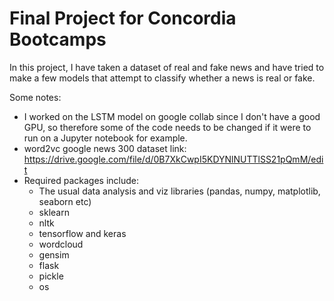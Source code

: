 # Final Project for Concordia Bootcamps


In this project, I have taken a dataset of real and fake news and have tried to make a few models that attempt to classify whether a news is real or fake.

Some notes:

- I worked on the LSTM model on google collab since I don't have a good GPU, so therefore some of the code needs to be changed if it were to run on a Jupyter notebook for example.
- word2vc google news 300 dataset link: https://drive.google.com/file/d/0B7XkCwpI5KDYNlNUTTlSS21pQmM/edit
- Required packages include:
  - The usual data analysis and viz libraries (pandas, numpy, matplotlib, seaborn etc) 
  - sklearn
  - nltk
  - tensorflow and keras
  - wordcloud
  - gensim
  - flask
  - pickle
  - os
